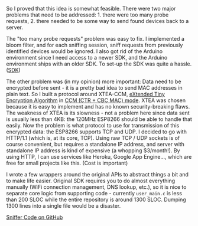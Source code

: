 So I proved that this idea is somewhat feasible. There were two major problems that need to be addressed: 1. there were too many probe requests, 2. there needed to be some way to send found devices back to a server.

The "too many probe requests" problem was easy to fix. I implemented a bloom filter, and for each sniffing session, sniff requests from previously identified devices would be ignored. I also got rid of the Arduino environment since I need access to a newer SDK, and the Arduino environment ships with an older SDK. To set-up the SDK was quite a hassle. ([SDK](https://github.com/pfalcon/esp-open-sdk))

The other problem was (in my opinion) more important: Data need to be encrypted before sent - it is a pretty bad idea to send MAC addresses in plain text. So I built a protocol around XTEA-CCM, [eXtended Tiny Encryption Algorithm](https://en.wikipedia.org/wiki/XTEA) in [CCM (CTR + CBC MAC) mode](https://en.wikipedia.org/wiki/CCM_mode). XTEA was chosen because it is easy to implement and has no known security-breaking flaws. The weakness of XTEA is its slowness - not a problem here since data sent is usually less than 4KB: the 120MHz ESP8266 should be able to handle that easily. Now the problem is what protocol to use for transmission of this encrypted data: the ESP8266 supports TCP and UDP. I decided to go with HTTP/1.1 (which is, at its core, TCP). Using raw TCP / UDP sockets is of course convenient, but requires a standalone IP address, and server with standalone IP address is kind of expensive (a whopping $3/month!). By using HTTP, I can use services like Heroku, Google App Engine..., which are free for small projects like this. (Cost is important)

I wrote a few wrappers around the original APIs to abstract things a bit and to make life easier. Original SDK requires you to do almost everything manually (WiFi connection management, DNS lookup, etc.), so it is nice to separate core logic from supporting code - currently `user_main.c` is less than 200 SLOC while the entire repository is around 1300 SLOC. Dumping 1300 lines into a single file would be a disaster.

[Sniffer Code on GitHub](https://github.com/gyf304/wifisniffer)
